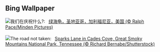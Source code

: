 ## Bing Wallpaper
![](https://www.bing.com/th?id=OHR.EarthDayTurtle_ZH-CN4642042701_UHD.jpg&w=1000)我们在庆祝什么?:&nbsp;&ensp;[绿海龟，圣地亚哥，加利福尼亚，美国 (© Ralph Pace/Minden Pictures)](https://www.bing.com/th?id=OHR.EarthDayTurtle_ZH-CN4642042701_UHD.jpg)
<br><br/>
![](https://www.bing.com/th?id=OHR.CadesCove_EN-US4359486356_UHD.jpg&w=1000)The road not taken:&nbsp;&ensp;[Sparks Lane in Cades Cove, Great Smoky Mountains National Park, Tennessee (© Richard Bernabe/Shutterstock)](https://www.bing.com/th?id=OHR.CadesCove_EN-US4359486356_UHD.jpg)
<br><br/>
